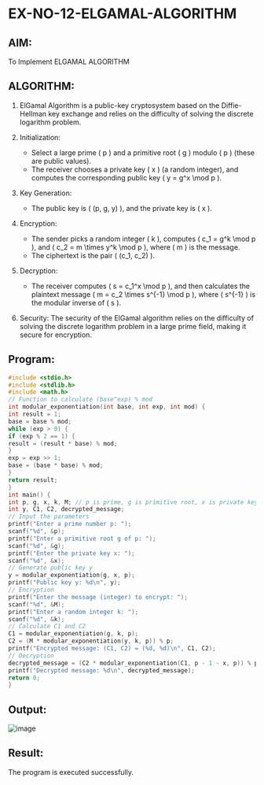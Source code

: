 # EX-NO-12-ELGAMAL-ALGORITHM

## AIM:
To Implement ELGAMAL ALGORITHM

## ALGORITHM:

1. ElGamal Algorithm is a public-key cryptosystem based on the Diffie-Hellman key exchange and relies on the difficulty of solving the discrete logarithm problem.

2. Initialization:
   - Select a large prime \( p \) and a primitive root \( g \) modulo \( p \) (these are public values).
   - The receiver chooses a private key \( x \) (a random integer), and computes the corresponding public key \( y = g^x \mod p \).

3. Key Generation:
   - The public key is \( (p, g, y) \), and the private key is \( x \).

4. Encryption:
   - The sender picks a random integer \( k \), computes \( c_1 = g^k \mod p \), and \( c_2 = m \times y^k \mod p \), where \( m \) is the message.
   - The ciphertext is the pair \( (c_1, c_2) \).

5. Decryption:
   - The receiver computes \( s = c_1^x \mod p \), and then calculates the plaintext message \( m = c_2 \times s^{-1} \mod p \), where \( s^{-1} \) is the modular inverse of \( s \).

6. Security: The security of the ElGamal algorithm relies on the difficulty of solving the discrete logarithm problem in a large prime field, making it secure for encryption.

## Program:

```c
#include <stdio.h>
#include <stdlib.h>
#include <math.h>
// Function to calculate (base^exp) % mod
int modular_exponentiation(int base, int exp, int mod) {
int result = 1;
base = base % mod;
while (exp > 0) {
if (exp % 2 == 1) {
result = (result * base) % mod;
}
exp = exp >> 1;
base = (base * base) % mod;
}
return result;
}
int main() {
int p, g, x, k, M; // p is prime, g is primitive root, x is private key, k israndom
int y, C1, C2, decrypted_message;
// Input the parameters
printf("Enter a prime number p: ");
scanf("%d", &p);
printf("Enter a primitive root g of p: ");
scanf("%d", &g);
printf("Enter the private key x: ");
scanf("%d", &x);
// Generate public key y
y = modular_exponentiation(g, x, p);
printf("Public key y: %d\n", y);
// Encryption
printf("Enter the message (integer) to encrypt: ");
scanf("%d", &M);
printf("Enter a random integer k: ");
scanf("%d", &k);
// Calculate C1 and C2
C1 = modular_exponentiation(g, k, p);
C2 = (M * modular_exponentiation(y, k, p)) % p;
printf("Encrypted message: (C1, C2) = (%d, %d)\n", C1, C2);
// Decryption
decrypted_message = (C2 * modular_exponentiation(C1, p - 1 - x, p)) % p;
printf("Decrypted message: %d\n", decrypted_message);
return 0;
}
```
## Output:
![image](https://github.com/user-attachments/assets/f808c417-5a30-4844-888a-56d02338fd3d)


## Result:
The program is executed successfully.
